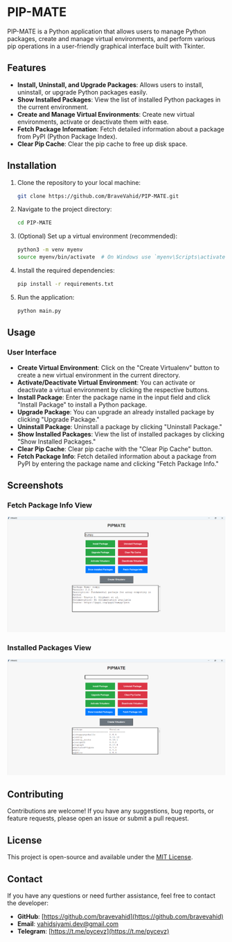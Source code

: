 # PIP-MATE

PIP-MATE is a Python application that allows users to manage Python packages, create and manage virtual environments, and perform various pip operations in a user-friendly graphical interface built with Tkinter.

## Features

- **Install, Uninstall, and Upgrade Packages**: Allows users to install, uninstall, or upgrade Python packages easily.
- **Show Installed Packages**: View the list of installed Python packages in the current environment.
- **Create and Manage Virtual Environments**: Create new virtual environments, activate or deactivate them with ease.
- **Fetch Package Information**: Fetch detailed information about a package from PyPI (Python Package Index).
- **Clear Pip Cache**: Clear the pip cache to free up disk space.


## Installation

1. Clone the repository to your local machine:

    ```bash
    git clone https://github.com/BraveVahid/PIP-MATE.git
    ```

2. Navigate to the project directory:

    ```bash
    cd PIP-MATE
    ```

3. (Optional) Set up a virtual environment (recommended):

    ```bash
    python3 -m venv myenv
    source myenv/bin/activate  # On Windows use `myenv\Scripts\activate`
    ```

4. Install the required dependencies:

    ```bash
    pip install -r requirements.txt
    ```

5. Run the application:

    ```bash
    python main.py
    ```

## Usage

### User Interface

- **Create Virtual Environment**: Click on the "Create Virtualenv" button to create a new virtual environment in the current directory.
- **Activate/Deactivate Virtual Environment**: You can activate or deactivate a virtual environment by clicking the respective buttons.
- **Install Package**: Enter the package name in the input field and click "Install Package" to install a Python package.
- **Upgrade Package**: You can upgrade an already installed package by clicking "Upgrade Package."
- **Uninstall Package**: Uninstall a package by clicking "Uninstall Package."
- **Show Installed Packages**: View the list of installed packages by clicking "Show Installed Packages."
- **Clear Pip Cache**: Clear pip cache with the "Clear Pip Cache" button.
- **Fetch Package Info**: Fetch detailed information about a package from PyPI by entering the package name and clicking "Fetch Package Info."

## Screenshots

### Fetch Package Info View
![Main Screen](screenshot1.png)

### Installed Packages View
![Installed Packages](screenshot2.png)

## Contributing

Contributions are welcome! If you have any suggestions, bug reports, or feature requests, please open an issue or submit a pull request.
## License

This project is open-source and available under the [MIT License](LICENSE).


## Contact

If you have any questions or need further assistance, feel free to contact the developer:

- **GitHub**: [https://github.com/bravevahid](https://github.com/bravevahid)
- **Email**: vahidsiyami.dev@gmail.com
- **Telegram**: [https://t.me/pycevz](https://t.me/pycevz)
